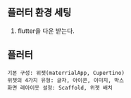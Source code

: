 ## 플러터 환경 세팅

1. flutter을 다운 받는다.



## 플러터

    기본 구성: 위젯(materrialApp, Cupertino)
    위젯의 4가지 유형: 글자, 아이콘, 이미지, 박스
    화면 레아이웃 설정: Scaffold, 위젯 배치

